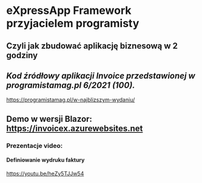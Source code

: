
# eXpressApp Framework przyjacielem programisty
## Czyli jak zbudować aplikację biznesową w 2 godziny

## *Kod źródłowy aplikacji Invoice przedstawionej w programistamag.pl 6/2021 (100).* 
https://programistamag.pl/w-najblizszym-wydaniu/
## Demo w wersji Blazor: https://invoicex.azurewebsites.net

### Prezentacje video:
#### Definiowanie wydruku faktury

https://youtu.be/heZy5TJJw54

